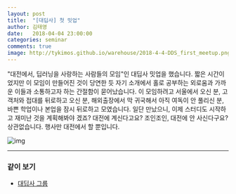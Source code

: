 ```yaml
---
layout: post
title:  "[대딥사] 첫 밋업"
author: 김태영
date:   2018-04-04 23:00:00
categories: seminar
comments: true
image: http://tykimos.github.io/warehouse/2018-4-4-DDS_first_meetup.png
---
```

"대전에서, 딥러닝을 사랑하는 사람들의 모임"인 대딥사 밋업을 했습니다. 짧은 시간이었지만 이 모임이 만들어진 것이 당연한 듯 자기 소개에서 홀로 공부하는 외로움과 가까운 이들과 소통하고자 하는 간절함이 묻어났습니다. 이 모임하려고 서울에서 오신 분, 고객처와 접대를 뒤로하고 오신 분, 해외출장에서 막 귀국해서 아직 여독이 안 풀리신 분, 바쁜 학업이나 본업을 잠시 뒤로하고 모였습니다. 일단 만났으니, 이제 스터디도 시작하고 재미난 것을 계획해봐야 겠죠? 대전에 계신다고요? 조인조인, 대전에 안 사신다구요? 상관없습니다. 행사만 대전에서 할 뿐입니다. 

![img](http://tykimos.github.io/warehouse/2018-4-4-DDS_first_meetup.png)

---

### 같이 보기

* [대딥사 그룹](https://www.facebook.com/groups/ddeeps/)
